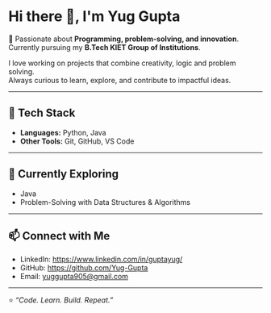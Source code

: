 # Hi there 👋, I'm Yug Gupta  

🚀 Passionate about **Programming, problem-solving, and innovation**.  
Currently pursuing my **B.Tech KIET Group of Institutions**.  

I love working on projects that combine creativity, logic and problem solving.  
Always curious to learn, explore, and contribute to impactful ideas.  

---

## 🔧 Tech Stack
- **Languages:** Python, Java     
- **Other Tools:** Git, GitHub, VS Code  

---

## 🌱 Currently Exploring
- Java   
- Problem-Solving with Data Structures & Algorithms  

---

## 📫 Connect with Me
- LinkedIn: https://www.linkedin.com/in/guptayug/ 
- GitHub: https://github.com/Yug-Gupta  
- Email: yuggupta905@gmail.com  

---

⭐️ *“Code. Learn. Build. Repeat.”*  
